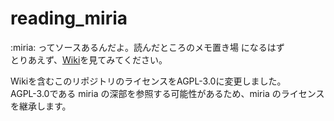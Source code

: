 # reading_miria
:miria: ってソースあるんだよ。読んだところのメモ置き場 になるはず  
とりあえず、[Wiki](../../wiki)を見てみてください。  

Wikiを含むこのリポジトリのライセンスをAGPL-3.0に変更しました。  
AGPL-3.0である miria の深部を参照する可能性があるため、miria のライセンスを継承します。
